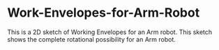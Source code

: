 # Work-Envelopes-for-Arm-Robot


This is a 2D sketch of Working Envelopes for an Arm robot. This sketch shows the complete rotational possibility for an Arm robot.
